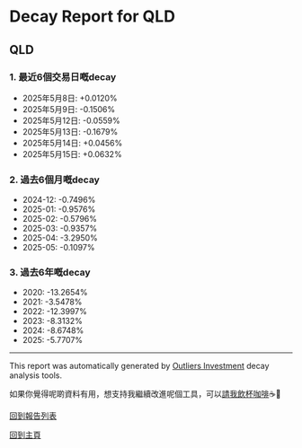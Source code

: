 # Decay Report for QLD

## QLD

### 1. 最近6個交易日嘅decay

- 2025年5月8日: +0.0120%
- 2025年5月9日: -0.1506%
- 2025年5月12日: -0.0559%
- 2025年5月13日: -0.1679%
- 2025年5月14日: +0.0456%
- 2025年5月15日: +0.0632%

### 2. 過去6個月嘅decay

- 2024-12: -0.7496%
- 2025-01: -0.9576%
- 2025-02: -0.5796%
- 2025-03: -0.9357%
- 2025-04: -3.2950%
- 2025-05: -0.1097%

### 3. 過去6年嘅decay

- 2020: -13.2654%
- 2021: -3.5478%
- 2022: -12.3997%
- 2023: -8.3132%
- 2024: -8.6748%
- 2025: -5.7707%

------------------------------
This report was automatically generated by [Outliers Investment](https://outliersecon.github.io/Outliers-Investment/) decay analysis tools.

如果你覺得呢啲資料有用，想支持我繼續改進呢個工具，可以[請我飲杯咖啡](https://buymeacoffee.com/outliersecon)☕🙏

[回到報告列表](https://outliersecon.github.io/Outliers-Investment/reports/reports_public)

[回到主頁](https://outliersecon.github.io/Outliers-Investment/)